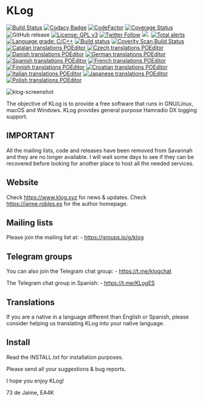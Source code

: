 # KLog
[![Build Status](https://app.travis-ci.com/ea4k/klog.svg?branch=master)](https://travis-ci.com/github/ea4k/klog)
[![Codacy Badge](https://app.codacy.com/project/badge/Grade/127fac70ffe649438bd323caa61f7153)](https://www.codacy.com/gh/ea4k/klog/dashboard?utm_source=github.com&amp;utm_medium=referral&amp;utm_content=ea4k/klog&amp;utm_campaign=Badge_Grade)
[![CodeFactor](https://www.codefactor.io/repository/github/ea4k/klog/badge)](https://www.codefactor.io/repository/github/ea4k/klog)
[![Coverage Status](https://coveralls.io/repos/github/ea4k/klog/badge.svg?branch=master)](https://coveralls.io/github/ea4k/klog?branch=master)
<img src="https://img.shields.io/github/v/release/ea4k/klog?logo=github&logoColor=white" alt="GitHub release"/>
[![License: GPL v3](https://img.shields.io/badge/License-GPLv3-blue.svg)](https://www.gnu.org/licenses/gpl-3.0)
<a href="https://twitter.com/_ea4k"><img src="https://img.shields.io/twitter/follow/_ea4k.svg?style=social&label=Follow" alt="Twitter Follow"/></a>
[![](https://tokei.rs/b1/github/ea4k/klog)](https://github.com/ea4k/klog).
[![Total alerts](https://img.shields.io/lgtm/alerts/g/ea4k/klog.svg?logo=lgtm&logoWidth=18)](https://lgtm.com/projects/g/ea4k/klog/alerts/)
[![Language grade: C/C++](https://img.shields.io/lgtm/grade/cpp/g/ea4k/klog.svg?logo=lgtm&logoWidth=18)](https://lgtm.com/projects/g/ea4k/klog/context:cpp)
[![Build status](https://ci.appveyor.com/api/projects/status/4hfa3npj88v2reqs/branch/master?svg=true)](https://ci.appveyor.com/project/ea4k/klog/branch/master)
[![Coverity Scan Build Status](https://scan.coverity.com/projects/23857/badge.svg)](https://scan.coverity.com/projects/ea4k-klog)
[![Catalan translations POEditor](https://img.shields.io/poeditor/progress/452963/ca?token=25bfa0876166b133b3b1c3de1fce7c3a)](https://poeditor.com/join/project?hash=9dPBvZRJAr)
[![Czech translations POEditor](https://img.shields.io/poeditor/progress/452963/cz?token=25bfa0876166b133b3b1c3de1fce7c3a)](https://poeditor.com/join/project?hash=9dPBvZRJAr)
[![Danish translations POEditor](https://img.shields.io/poeditor/progress/452963/da?token=25bfa0876166b133b3b1c3de1fce7c3a)](https://poeditor.com/join/project?hash=9dPBvZRJAr)
[![German translations POEditor](https://img.shields.io/poeditor/progress/452963/de?token=25bfa0876166b133b3b1c3de1fce7c3a)](https://poeditor.com/join/project?hash=9dPBvZRJAr)
[![Spanish translations POEditor](https://img.shields.io/poeditor/progress/452963/es?token=25bfa0876166b133b3b1c3de1fce7c3a)](https://poeditor.com/join/project?hash=9dPBvZRJAr)
[![French translations POEditor](https://img.shields.io/poeditor/progress/452963/fr?token=25bfa0876166b133b3b1c3de1fce7c3a)](https://poeditor.com/join/project?hash=9dPBvZRJAr)
[![Finnish translations POEditor](https://img.shields.io/poeditor/progress/452963/fi?token=25bfa0876166b133b3b1c3de1fce7c3a)](https://poeditor.com/join/project?hash=9dPBvZRJAr)
[![Croatian translations POEditor](https://img.shields.io/poeditor/progress/452963/hr?token=25bfa0876166b133b3b1c3de1fce7c3a)](https://poeditor.com/join/project?hash=9dPBvZRJAr)
[![Italian translations POEditor](https://img.shields.io/poeditor/progress/452963/it?token=25bfa0876166b133b3b1c3de1fce7c3a)](https://poeditor.com/join/project?hash=9dPBvZRJAr)
[![Japanese translations POEditor](https://img.shields.io/poeditor/progress/452963/ja?token=25bfa0876166b133b3b1c3de1fce7c3a)](https://poeditor.com/join/project?hash=9dPBvZRJAr)
[![Polish translations POEditor](https://img.shields.io/poeditor/progress/452963/po?token=25bfa0876166b133b3b1c3de1fce7c3a)](https://poeditor.com/join/project?hash=9dPBvZRJAr)


![klog-screenshot](https://user-images.githubusercontent.com/29511627/103910279-f1009b80-5104-11eb-9b30-83e436528c56.png)

The objective of KLog is to provide a free software that runs in GNU/Linux, macOS and Windows.
KLog provides general purpose Hamradio DX logging support.

## IMPORTANT
All the mailing lists, code and releases have been removed from Savannah and they are no longer available.
I will wait some days to see if they can be recovered before looking for another place to host all the needed services.


## Website

Check https://www.klog.xyz for news & updates.
Check https://jaime.robles.es for the author homepage.

## Mailing lists

Please join the mailing list at:
    - https://groups.io/g/klog

## Telegram groups

You can also join the Telegram chat group:
    - https://t.me/klogchat

The Telegram chat group in Spanish:
    - https://t.me/KLogES

## Translations

If you are a native in a language different than English or Spanish, please consider helping us translating KLog into your native language.

## Install
Read the INSTALL.txt for installation purposes.

Please send all your suggestions & bug reports.

I hope you enjoy KLog!

73 de Jaime, EA4K
